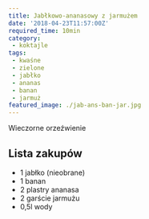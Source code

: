 ```yaml
---
title: Jabłkowo-ananasowy z jarmużem
date: '2018-04-23T11:57:00Z'
required_time: 10min
category:
 - koktajle
tags:
 - kwaśne
 - zielone
 - jabłko
 - ananas
 - banan
 - jarmuż
featured_image: ./jab-ans-ban-jar.jpg
---
```


Wieczorne orzeźwienie

<!-- more -->

## Lista zakupów

- 1 jabłko (nieobrane)
- 1 banan
- 2 plastry ananasa
- 2 garście jarmużu
- 0,5l wody
